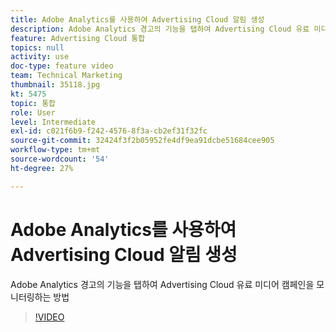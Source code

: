 ```yaml
---
title: Adobe Analytics를 사용하여 Advertising Cloud 알림 생성
description: Adobe Analytics 경고의 기능을 탭하여 Advertising Cloud 유료 미디어 캠페인을 모니터링하는 방법
feature: Advertising Cloud 통합
topics: null
activity: use
doc-type: feature video
team: Technical Marketing
thumbnail: 35118.jpg
kt: 5475
topic: 통합
role: User
level: Intermediate
exl-id: c021f6b9-f242-4576-8f3a-cb2ef31f32fc
source-git-commit: 32424f3f2b05952fe4df9ea91dcbe51684cee905
workflow-type: tm+mt
source-wordcount: '54'
ht-degree: 27%

---
```


# Adobe Analytics를 사용하여 Advertising Cloud 알림 생성

Adobe Analytics 경고의 기능을 탭하여 Advertising Cloud 유료 미디어 캠페인을 모니터링하는 방법

>[!VIDEO](https://video.tv.adobe.com/v/35118/?quality=12&learn=on)
